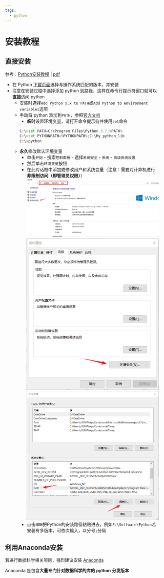 ```yaml
---
tags:
  - python
---
```


# 安装教程

## 直接安装
参考：[Python安装教程](https://github.com/udacity/turtles-cn) | [pdf](./attachments/Python-Install-Guide.pdf)

* 在 Python [下载页面](https://www.python.org/downloads/)选择与操作系统匹配的版本，并安装
* 注意在安装过程中选择添加 python 到路径，这样在命令行提示符窗口就可以**直接**访问 python
    * 安装时选择`Add Python x.x to PATH`或`Add Python to environment variables`选项
    * 手动将 python 添加到`PATH`，参照[官方文档](https://docs.python.org/3/using/windows.html#excursus-setting-environment-variables)
        * **临时**设置环境变量，请打开命令提示符并使用`set`命令
        ```python
        C:\>set PATH=C:\Program Files\Python 3.7;%PATH%
        C:\>set PYTHONPATH=%PYTHONPATH%;C:\My_python_lib
        C:\>python
        ```
    * **永久**修改默认环境变量
        * 单击`开始` - 搜索`控制面板` - 选择`系统安全` - `系统` - `高级系统设置`
        * 然后单击`环境变量`按钮
        * 在此对话框中添加或修改用户和系统变量（注意：需要对计算机进行**非限制访问（即管理员权限）**）
            ![配置环境变量-1](./_v_images/20191010184239629_1356.png)
            ![配置环境变量-2](./_v_images/20191010184318058_5327.png)
            ![配置环境变量-3](./_v_images/20191010184350033_22270.png)
        * 点击`编辑`把Python的安装路径粘贴进去，例如`E:\Software\Python`若安装有多版本，可依次输入，以分号`;`分隔

## 利用Anaconda安装
若进行数据科学相关项目，强烈建议安装 [Anaconda](https://www.anaconda.com/download/)

Anaconda 是包含**大量专门针对数据科学的库的 python 分发版本**